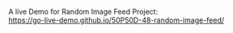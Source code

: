 A live Demo for Random Image Feed Project:  
https://go-live-demo.github.io/50P50D-48-random-image-feed/